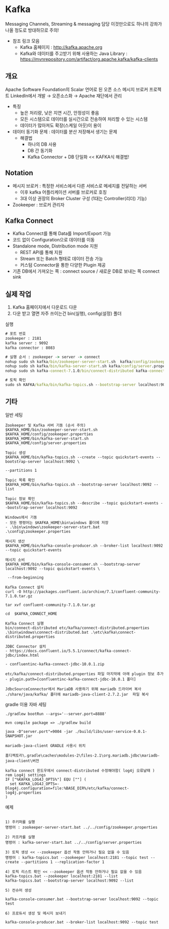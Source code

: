 # Kafka

Messaging Channels, Streaming & messaging 담당
이것만으로도 하나의 강좌가 나올 정도로 방대하므로 주의!

- 참조 링크 모음
  - Kafka 홈페이지 : <http://kafka.apache.org>
  - Kafka와 데이터를 주고받기 위해 사용하는 Java Library : <https://mvnrepository.com/artifact/org.apache.kafka/kafka-clients>

## 개요

Apache Software Foundation의 Scalar 언어로 된 오픈 소스 메시지 브로커 프로젝트
LinkedIn에서 개발 → 오픈소스화 → Apache 재단에서 관리

- 특징
  - 높은 처리량, 낮은 지연 시간, 안정성이 좋음
  - 모든 시스템으로 데이터를 실시간으로 전송하여 처리할 수 있는 시스템
  - 데이터가 많아져도 확장(스케일 아웃)이 용이
- 데이터 동기화 문제 : 데이터를 분산 저장해서 생기는 문제
  - 해결법
    - 하나의 DB 사용
    - DB 간 동기화
    - Kafka Connector + DB 단일화 << KAFKA식 해결법!

## Notation

- 메시지 브로커 : 특정한 서비스에서 다른 서비스로 메세지를 전달하는 서버
  - 이후 kafka 어플리케이션 서버를 브로커로 호칭
  - 3대 이상 권장의 Broker Cluster 구성 (1대는 Controller(리더) 기능)
- Zookeeper : 브로커 관리자

## Kafka Connect

- Kafka Connect를 통해 Data를 Import/Export 가능
- 코드 없이 Configuration으로 데이터를 이동
- Standalone mode, Distribution mode 지원
  - REST API를 통해 지원
  - Stream 또는 Batch 형태로 데이터 전송 가능
  - 커스텀 Connector을 통한 다양한 Plugin 제공
- 기존 DB에서 가져오는 쪽 : connect source / 새로운 DB로 보내는 쪽 connect sink

## 실제 작업

1. Kafka 홈페이지에서 다운로드 다운
2. 다운 받고 열면 자주 쓰이는건 bin(실행), config(설정) 폴더

실행

```cmd
# 포트 번호
zookeeper : 2181
kafka server : 9092
kafka connector : 8083

# 실행 순서 : zookeeper -> server -> connect
nohup sudo sh kafka/bin/zookeeper-server-start.sh  kafka/config/zookeeper.properties &
nohup sudo sh kafka/bin/kafka-server-start.sh kafka/config/server.properties &
nohup sudo sh kafka-connect-7.1.0/bin/connect-distributed kafka-connect-7.1.0/etc/kafka/connect-distributed.properties &

# 토픽 확인
sudo sh KAFKA/kafka/bin/kafka-topics.sh --bootstrap-server localhost:9092 --list
```

## 기타

일반 세팅

```vim
Zookeeper 및 Kafka 서버 기동 (순서 주의)
$KAFKA_HOME/bin/zookeeper-server-start.sh  $KAFKA_HOME/config/zookeeper.properties
$KAFKA_HOME/bin/kafka-server-start.sh  $KAFKA_HOME/config/server.properties

Topic 생성
$KAFKA_HOME/bin/kafka-topics.sh --create --topic quickstart-events --bootstrap-server localhost:9092 \

--partitions 1

Topic 목록 확인
$KAFKA_HOME/bin/kafka-topics.sh --bootstrap-server localhost:9092 --list

Topic 정보 확인
$KAFKA_HOME/bin/kafka-topics.sh --describe --topic quickstart-events --bootstrap-server localhost:9092

Windows에서 기동
- 모든 명령어는 $KAFKA_HOME\bin\windows 폴더에 저장
- .\bin\windows\zookeeper-server-start.bat  .\config\zookeeper.properties

메시지 생산
$KAFKA_HOME/bin/kafka-console-producer.sh --broker-list localhost:9092 --topic quickstart-events

메시지 소비
$KAFKA_HOME/bin/kafka-console-consumer.sh --bootstrap-server localhost:9092 --topic quickstart-events \

 --from-beginning

Kafka Connect 설치
curl -O http://packages.confluent.io/archive/7.1/confluent-community-7.1.0.tar.gz

tar xvf confluent-community-7.1.0.tar.gz

cd  $KAFKA_CONNECT_HOME

Kafka Connect 실행
bin/connect-distributed etc/kafka/connect-distributed.properties
.\bin\windows\connect-distributed.bat .\etc\kafka\connect-distributed.properties

JDBC Connector 설치
- https://docs.confluent.io/5.5.1/connect/kafka-connect-jdbc/index.html

- confluentinc-kafka-connect-jdbc-10.0.1.zip 

etc/kafka/connect-distributed.properties 파일 마지막에 아래 plugin 정보 추가
- plugin.path=[confluentinc-kafka-connect-jdbc-10.0.1 폴더]

JdbcSourceConnector에서 MariaDB 사용하기 위해 mariadb 드라이버 복사
./share/java/kafka/ 폴더에 mariadb-java-client-2.7.2.jar  파일 복사
```

gradle 이용 자바 세팅

```vim
./gradlew bootRun --args='--server.port=8888'

mvn compile package => ./gradlew build

java -D"server.port"=9004 -jar ./build/libs/user-service-0.0.1-SNAPSHOT.jar

mariadb-java-client GRADLE 사용시 위치

홈디렉토리\.gradle\caches\modules-2\files-2.1\org.mariadb.jdbc\mariadb-java-client\버전

kafka connect 윈도우에서 connect-distributed 수정해야함( log4j 오류날때 )
rem Log4j settings
IF ["%KAFKA_LOG4J_OPTS%"] EQU [""] (
  set KAFKA_LOG4J_OPTS=-Dlog4j.configuration=file:%BASE_DIR%/etc/kafka/connect-log4j.properties
)
```

예제

```vim

1) 주키퍼를 실행
명령어 : zookeeper-server-start.bat ../../config/zookeeper.properties

2) 카프카를 실행
명령어 : kafka-server-start.bat ../../config/server.properties

3) 토픽 생성 << --zookeeper 옵션 작동 안하거나 필요 없을 수 있음
명령어 : kafka-topics.bat --zookeeper localhost:2181 --topic test --create --partitions 1 --replication-factor 1

4) 토픽 리스트 확인 << --zookeeper 옵션 작동 안하거나 필요 없을 수 있음
kafka-topics.bat --zookeeper localhost:2181 --list  
kafka-topics.bat --bootstrap-server localhost:9092 --list

5) 컨슈머 생성

kafka-console-consumer.bat --bootstrap-server localhost:9092 --topic test

6) 프로듀서 생성 및 메시지 보내기

kafka-console-producer.bat --broker-list localhost:9092 --topic test
```
